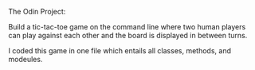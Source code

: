 The Odin Project:

Build a tic-tac-toe game on the command line where two human players can play against each other and the board is displayed in between turns.

I coded this game in one file which entails all classes, methods, and modeules.
